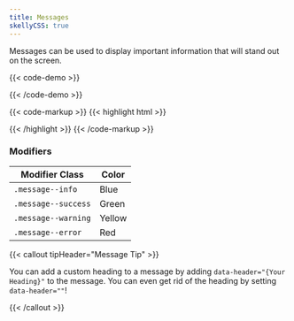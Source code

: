 ```yaml
---
title: Messages
skellyCSS: true
---
```


Messages can be used to display important information that will stand out on the screen.

{{< code-demo >}}
<!-- DEMO CODE HERE -->
<div class="message message--info">
  <p class="skeleton" data-lines="2"></p>
</div>
{{< /code-demo >}}

{{< code-markup >}}
{{< highlight html >}}
<div class="message">
  <!-- Content goes here! -->
<div>
{{< /highlight >}}
{{< /code-markup >}}

<section class="mb-4">
  <h3>Modifiers</h3>
  <table borders="1" class="table modifiers table--no-hover">
    <thead>
      <tr>
        <th>Modifier Class</th>
        <th>Color</th>
      </tr>
    </thead>
    <tbody>
      <tr>
        <td data-label="Modifier Class"><code>.message--info</code></td>
        <td data-label="Color">Blue</td>
      </tr>
      <tr>
        <td data-label="Modifier Class"><code>.message--success</code></td>
        <td data-label="Color">Green</td>
      </tr>
      <tr>
        <td data-label="Modifier Class"><code>.message--warning</code></td>
        <td data-label="Color">Yellow</td>
      </tr>
      <tr>
        <td data-label="Modifier Class"><code>.message--error</code></td>
        <td data-label="Color">Red</td>
      </tr>
    </tbody>
  </table>
</section>

{{< callout tipHeader="Message Tip" >}}
  <p>You can add a custom heading to a message by adding <code>data-header="{Your Heading}"</code> to the message. You can even get rid of the heading by setting <code>data-header=""</code>!</p>
{{< /callout >}}